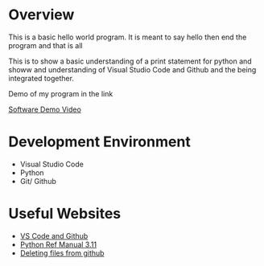 # Overview

This is a basic hello world program. It is meant to say hello then end the program and that is all

This is to show a basic understanding of a print statement for python and showw and understanding of Visual Studio Code and Github and the being integrated together.

Demo of my program in the link

[Software Demo Video](https://youtu.be/J_d2jo04q7I)

# Development Environment
* Visual Studio Code
* Python
* Git/ Github

# Useful Websites

* [VS Code and Github](https://code.visualstudio.com/docs/sourcecontrol/overview)
* [Python Ref Manual 3.11](https://docs.python.org/3.11/reference/index.html)
* [Deleting files from github](https://docs.github.com/en/repositories/working-with-files/managing-files/deleting-files-in-a-repository)